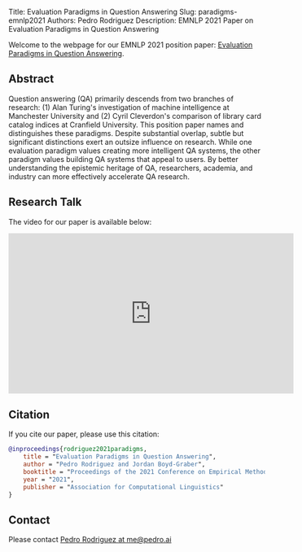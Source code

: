Title: Evaluation Paradigms in Question Answering
Slug: paradigms-emnlp2021
Authors: Pedro Rodriguez
Description: EMNLP 2021 Paper on Evaluation Paradigms in Question Answering

Welcome to the webpage for our EMNLP 2021 position paper: [Evaluation Paradigms in Question Answering](https://research.fb.com/wp-content/uploads/2021/09/Evaluation-Paradigms-in-Question-Answering.pdf).

## Abstract

Question answering (QA) primarily descends from two branches of research: (1) Alan Turing's investigation of machine intelligence at Manchester University and (2) Cyril Cleverdon's comparison of library card catalog indices at Cranfield University.
This position paper names and distinguishes these paradigms.
Despite substantial overlap, subtle but significant distinctions exert an outsize influence on research.
While one evaluation paradigm values creating more intelligent QA systems, the other paradigm values building QA systems that appeal to users.
By better understanding the epistemic heritage of QA, researchers, academia, and industry can more effectively accelerate QA research.

## Research Talk

The video for our paper is available below:

<iframe width="560" height="315" src="https://www.youtube.com/embed/NZdKG3loB0M" title="YouTube video player" frameborder="0" allow="accelerometer; autoplay; clipboard-write; encrypted-media; gyroscope; picture-in-picture" allowfullscreen></iframe>


## Citation

If you cite our paper, please use this citation:

```bib
@inproceedings{rodriguez2021paradigms,
    title = "Evaluation Paradigms in Question Answering",
    author = "Pedro Rodriguez and Jordan Boyd-Graber",
    booktitle = "Proceedings of the 2021 Conference on Empirical Methods in Natural Language Processing (EMNLP)",
    year = "2021",
    publisher = "Association for Computational Linguistics"
}
```

## Contact

Please contact <a target="_blank" href="mailto:me@pedro.ai">Pedro Rodriguez at me@pedro.ai</a>
